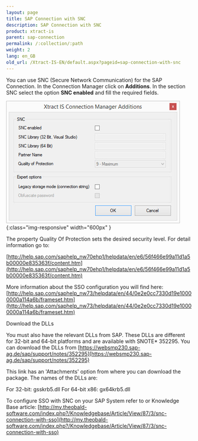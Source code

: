 ```yaml
---
layout: page
title: SAP Connection with SNC
description: SAP Connection with SNC
product: xtract-is
parent: sap-connection
permalink: /:collection/:path
weight: 2
lang: en_GB
old_url: /Xtract-IS-EN/default.aspx?pageid=sap-connection-with-snc
---
```


You can use SNC (Secure Network Communication) for the SAP Connection. 
In the Connection Manager click on **Additions**. In the section SNC select the option **SNC enabled** and fill the required fields.

![XIS_ConnectionManager_AdditionsTab](/img/content/XIS_ConnectionManager_AdditionsTab.jpg){:class="img-responsive" width="600px" }

The property Quality Of Protection sets the desired security level. For detail information go to:

[http://help.sap.com/saphelp_nw70ehp1/helpdata/en/e6/56f466e99a11d1a5b00000e835363f/content.htm](http://help.sap.com/saphelp_nw70ehp1/helpdata/en/e6/56f466e99a11d1a5b00000e835363f/content.htm)

More information about the SSO configuration you will find here: [http://help.sap.com/saphelp_nw73/helpdata/en/44/0e2e0cc7330d19e10000000a114a6b/frameset.htm](http://help.sap.com/saphelp_nw73/helpdata/en/44/0e2e0cc7330d19e10000000a114a6b/frameset.htm)


Download the DLLs

You must also have the relevant DLLs from SAP. These DLLs are different for 32-bit and 64-bit platforms and are available with SNOTE* 352295. You can download the DLLs from [https://websmp230.sap-ag.de/sap/support/notes/352295](https://websmp230.sap-ag.de/sap/support/notes/352295)

This link has an 'Attachments' option from where you can download the package. The names of the DLLs are:

For 32-bit: gsskrb5.dll
For 64-bit x86: gx64krb5.dll

To configure SSO with SNC on your SAP System refer to or Knowledge Base article:
[http://my.theobald-software.com/index.php?/Knowledgebase/Article/View/87/3/snc-connection-with-sso](http://my.theobald-software.com/index.php?/Knowledgebase/Article/View/87/3/snc-connection-with-sso)